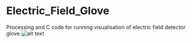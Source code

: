 # Electric_Field_Glove
Processing and C code for running visualisation of electric field detector glove
![alt text](https://github.com/MichalDomagala08/Electric_Field_Glove/main/Glove_UI.png?raw=true)

